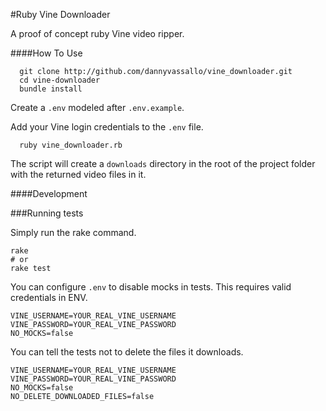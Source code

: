 #Ruby Vine Downloader

A proof of concept ruby Vine video ripper.

####How To Use

```shell
  git clone http://github.com/dannyvassallo/vine_downloader.git
  cd vine-downloader
  bundle install
```

Create a `.env` modeled after `.env.example`.

Add your Vine login credentials to the `.env` file.

```shell
  ruby vine_downloader.rb
```

The script will create a `downloads` directory in the root
of the project folder with the returned video files in it.

####Development

###Running tests

Simply run the rake command.

```shell
rake
# or
rake test
```

You can configure `.env` to disable mocks in tests. This requires valid credentials in ENV.

```shell
VINE_USERNAME=YOUR_REAL_VINE_USERNAME
VINE_PASSWORD=YOUR_REAL_VINE_PASSWORD
NO_MOCKS=false
```

You can tell the tests not to delete the files it downloads.

```shell
VINE_USERNAME=YOUR_REAL_VINE_USERNAME
VINE_PASSWORD=YOUR_REAL_VINE_PASSWORD
NO_MOCKS=false
NO_DELETE_DOWNLOADED_FILES=false
```
